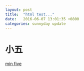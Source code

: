 ```yaml
---
layout: post
title:  "html test..."
date:   2016-06-07 13:01:35 +0800
categories: sunnyday update
---
```

<h1>小五</h1><a href="http://www.baidu.com">min five</a>